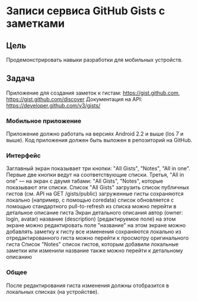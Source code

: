 # Записи сервиса GitHub Gists с заметками

## Цель
Продемонстрировать навыки разработки для мобильных устройств.
## Задача
Приложение для создания заметок к гистам: https://gist.github.com, https://gist.github.com/discover
Документация на API: https://developer.github.com/v3/gists/
### Мобильное приложение
Приложение должно работать на версиях Android 2.2 и выше (Ios 7 и выше).
Код приложения должен быть выложен в репозиторий на GitHub.
### Интерфейс
Заглавный экран показывает три кнопки: "All Gists", "Notes", "All in one".
Первые две кнопки ведут на соответствующие списки. 
Третья, "All in one" — на экран с двумя табами: "All Gists", "Notes", которые показывают эти списки.
Список "All Gists"
загрузить список публичных гистов (см. API на GET /gists/public)
загруженные гисты сохраняются локально (например, с помощью coredata) 
список обновляется с помощью стандартного pull-to-refresh
из списка можно перейти в детальное описание гиста
Экран детального описания
автор (owner: login, avatar)
название (description) (редактируемое поле)
на этом экране можно редактировать поле "название"
на этом экране можно добавлять заметку к гисту
все изменения сохраняются локально
из отредактированного гиста можно перейти к просмотру оригинального гиста
Список "Notes"
список гистов, которым добавили локальные заметки или изменили название
также можно перейти к детальному описанию
### Общее
После редактирования гиста изменения должны отобразится в локальных списках (на устройстве).
